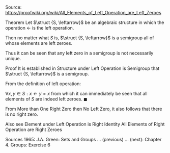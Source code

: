 # 

Source: https://proofwiki.org/wiki/All_Elements_of_Left_Operation_are_Left_Zeroes



Theorem
Let $\struct {S, \leftarrow}$ be an algebraic structure in which the operation $\leftarrow$ is the left operation.

Then no matter what $S$ is, $\struct {S, \leftarrow}$ is a semigroup all of whose elements are left zeroes.

Thus it can be seen that any left zero in a semigroup is not necessarily unique.


Proof
It is established in Structure under Left Operation is Semigroup that $\struct {S, \leftarrow}$ is a semigroup.

From the definition of left operation:

$\forall x, y \in S: x \leftarrow y = x$
from which it can immediately be seen that all elements of $S$ are indeed left zeroes.
$\blacksquare$

From More than One Right Zero then No Left Zero, it also follows that there is no right zero.


Also see
Element under Left Operation is Right Identity
All Elements of Right Operation are Right Zeroes


Sources
1965: J.A. Green: Sets and Groups ... (previous) ... (next): Chapter $4$. Groups: Exercise $6$





